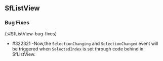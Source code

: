 ## SfListView

### Bug Fixes
{:#SfListView-bug-fixes}

* \#322321 -Now,the `SelectionChanging` and `SelectionChanged` event will be triggered when `SelectedIndex` is set through code behind in SfListView.
